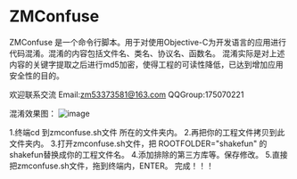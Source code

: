 # ZMConfuse
ZMConfuse 是一个命令行脚本。用于对使用Objective-C为开发语言的应用进行代码混淆。混淆的内容包括文件名、类名、协议名、函数名。
混淆实际是对上述内容的关键字提取之后进行md5加密，使得工程的可读性降低，已达到增加应用安全性的目的。

欢迎联系交流
Email:zm53373581@163.com
QQGroup:175070221

混淆效果图：
![image](https://github.com/kongcup/ZMConfuse/raw/master/confuse.png)


1.终端cd 到zmconfuse.sh文件 所在的文件夹内。
2.再把你的工程文件拷贝到此文件夹内。
3.打开zmconfuse.sh文件，把 ROOTFOLDER="shakefun" 的shakefun替换成你的工程文件名。
4.添加排除的第三方库等。保存修改。
5.直接把zmconfuse.sh文件，拖到终端内，ENTER。
完成！！！
